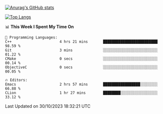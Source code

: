[![Anurag's GitHub stats](https://github-readme-stats.vercel.app/api?username=wugouzi&count_private=true)](https://github.com/anuraghazra/github-readme-stats)

[![Top Langs](https://github-readme-stats.vercel.app/api/top-langs/?username=wugouzi&layout=compact&count_private=true&hide=html)](https://github.com/anuraghazra/github-readme-stats)

<!--START_SECTION:waka-->
📊 **This Week I Spent My Time On** 

```text
💬 Programming Languages: 
C++                      4 hrs 21 mins       █████████████████████████   98.59 % 
Git                      3 mins              ░░░░░░░░░░░░░░░░░░░░░░░░░   01.22 % 
CMake                    0 secs              ░░░░░░░░░░░░░░░░░░░░░░░░░   00.14 % 
ObjectiveC               0 secs              ░░░░░░░░░░░░░░░░░░░░░░░░░   00.05 % 

🔥 Editors: 
Emacs                    2 hrs 57 mins       █████████████████░░░░░░░░   66.88 % 
CLion                    1 hr 27 mins        ████████░░░░░░░░░░░░░░░░░   33.12 % 
```


 Last Updated on 30/10/2023 18:32:21 UTC
<!--END_SECTION:waka-->

<!--
**wugouzi/wugouzi** is a ✨ _special_ ✨ repository because its `README.md` (this file) appears on your GitHub profile.

Here are some ideas to get you started:

- 🔭 I’m currently working on ...
- 🌱 I’m currently learning ...
- 👯 I’m looking to collaborate on ...
- 🤔 I’m looking for help with ...
- 💬 Ask me about ...
- 📫 How to reach me: ...
- 😄 Pronouns: ...
- ⚡ Fun fact: ...
-->
